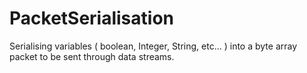 # PacketSerialisation
Serialising variables ( boolean, Integer, String, etc... ) into a byte array packet to be sent through data streams.
